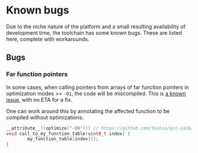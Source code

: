 # Known bugs

Due to the niche nature of the platform and a small resulting availability of development time, the toolchain has some
known bugs. These are listed here, complete with workarounds.

## Bugs

### Far function pointers

In some cases, when calling pointers from arrays of far function pointers in optimization modes >= `-O1`,
the code will be miscompiled. This is [a known issue](https://github.com/tkchia/gcc-ia16/issues/120), with no ETA for a fix.

One can work around this by annotating the affected function to be compiled without optimizations:

```c
__attribute__((optimize("-O0"))) // https://github.com/tkchia/gcc-ia16/issues/120
void call_to_my_function_table(uint8_t index) {
        my_function_table[index]();
}
```

